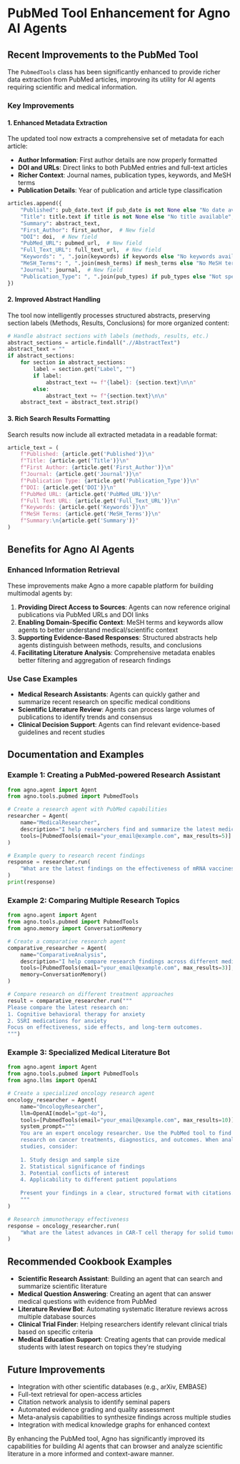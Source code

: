 # PubMed Tool Enhancement for Agno AI Agents

## Recent Improvements to the PubMed Tool

The `PubmedTools` class has been significantly enhanced to provide richer data extraction from PubMed articles, improving its utility for AI agents requiring scientific and medical information.

### Key Improvements

#### 1. Enhanced Metadata Extraction

The updated tool now extracts a comprehensive set of metadata for each article:

- **Author Information**: First author details are now properly formatted
- **DOI and URLs**: Direct links to both PubMed entries and full-text articles
- **Richer Context**: Journal names, publication types, keywords, and MeSH terms
- **Publication Details**: Year of publication and article type classification

```python
articles.append({
    "Published": pub_date.text if pub_date is not None else "No date available",
    "Title": title.text if title is not None else "No title available",
    "Summary": abstract_text,
    "First_Author": first_author,  # New field
    "DOI": doi,  # New field
    "PubMed_URL": pubmed_url,  # New field
    "Full_Text_URL": full_text_url,  # New field
    "Keywords": ", ".join(keywords) if keywords else "No keywords available",  # New field
    "MeSH_Terms": ", ".join(mesh_terms) if mesh_terms else "No MeSH terms available",  # New field
    "Journal": journal,  # New field
    "Publication_Type": ", ".join(pub_types) if pub_types else "Not specified"  # New field
})
```

#### 2. Improved Abstract Handling

The tool now intelligently processes structured abstracts, preserving section labels (Methods, Results, Conclusions) for more organized content:

```python
# Handle abstract sections with labels (methods, results, etc.)
abstract_sections = article.findall(".//AbstractText")
abstract_text = ""
if abstract_sections:
    for section in abstract_sections:
        label = section.get("Label", "")
        if label:
            abstract_text += f"{label}: {section.text}\n\n"
        else:
            abstract_text += f"{section.text}\n\n"
    abstract_text = abstract_text.strip()
```

#### 3. Rich Search Results Formatting

Search results now include all extracted metadata in a readable format:

```python
article_text = (
    f"Published: {article.get('Published')}\n"
    f"Title: {article.get('Title')}\n"
    f"First Author: {article.get('First_Author')}\n"
    f"Journal: {article.get('Journal')}\n"
    f"Publication Type: {article.get('Publication_Type')}\n"
    f"DOI: {article.get('DOI')}\n"
    f"PubMed URL: {article.get('PubMed_URL')}\n"
    f"Full Text URL: {article.get('Full_Text_URL')}\n"
    f"Keywords: {article.get('Keywords')}\n"
    f"MeSH Terms: {article.get('MeSH_Terms')}\n"
    f"Summary:\n{article.get('Summary')}"
)
```

## Benefits for Agno AI Agents

### Enhanced Information Retrieval

These improvements make Agno a more capable platform for building multimodal agents by:

1. **Providing Direct Access to Sources**: Agents can now reference original publications via PubMed URLs and DOI links
2. **Enabling Domain-Specific Context**: MeSH terms and keywords allow agents to better understand medical/scientific context
3. **Supporting Evidence-Based Responses**: Structured abstracts help agents distinguish between methods, results, and conclusions
4. **Facilitating Literature Analysis**: Comprehensive metadata enables better filtering and aggregation of research findings

### Use Case Examples

- **Medical Research Assistants**: Agents can quickly gather and summarize recent research on specific medical conditions
- **Scientific Literature Review**: Agents can process large volumes of publications to identify trends and consensus
- **Clinical Decision Support**: Agents can find relevant evidence-based guidelines and recent studies

## Documentation and Examples

### Example 1: Creating a PubMed-powered Research Assistant

```python
from agno.agent import Agent
from agno.tools.pubmed import PubmedTools

# Create a research agent with PubMed capabilities
researcher = Agent(
    name="MedicalResearcher",
    description="I help researchers find and summarize the latest medical research",
    tools=[PubmedTools(email="your_email@example.com", max_results=5)]
)

# Example query to research recent findings
response = researcher.run(
    "What are the latest findings on the effectiveness of mRNA vaccines?"
)
print(response)
```

### Example 2: Comparing Multiple Research Topics

```python
from agno.agent import Agent
from agno.tools.pubmed import PubmedTools
from agno.memory import ConversationMemory

# Create a comparative research agent
comparative_researcher = Agent(
    name="ComparativeAnalysis",
    description="I help compare research findings across different medical topics",
    tools=[PubmedTools(email="your_email@example.com", max_results=3)],
    memory=ConversationMemory()
)

# Compare research on different treatment approaches
result = comparative_researcher.run("""
Please compare the latest research on:
1. Cognitive behavioral therapy for anxiety
2. SSRI medications for anxiety
Focus on effectiveness, side effects, and long-term outcomes.
""")
```

### Example 3: Specialized Medical Literature Bot

```python
from agno.agent import Agent
from agno.tools.pubmed import PubmedTools
from agno.llms import OpenAI

# Create a specialized oncology research agent
oncology_researcher = Agent(
    name="OncologyResearcher",
    llm=OpenAI(model="gpt-4o"),
    tools=[PubmedTools(email="your_email@example.com", max_results=10)],
    system_prompt="""
    You are an expert oncology researcher. Use the PubMed tool to find relevant 
    research on cancer treatments, diagnostics, and outcomes. When analyzing 
    studies, consider:
    
    1. Study design and sample size
    2. Statistical significance of findings
    3. Potential conflicts of interest
    4. Applicability to different patient populations
    
    Present your findings in a clear, structured format with citations.
    """
)

# Research immunotherapy effectiveness
response = oncology_researcher.run(
    "What are the latest advances in CAR-T cell therapy for solid tumors?"
)
```

## Recommended Cookbook Examples

- **Scientific Research Assistant**: Building an agent that can search and summarize scientific literature
- **Medical Question Answering**: Creating an agent that can answer medical questions with evidence from PubMed
- **Literature Review Bot**: Automating systematic literature reviews across multiple database sources
- **Clinical Trial Finder**: Helping researchers identify relevant clinical trials based on specific criteria
- **Medical Education Support**: Creating agents that can provide medical students with latest research on topics they're studying

## Future Improvements

- Integration with other scientific databases (e.g., arXiv, EMBASE)
- Full-text retrieval for open-access articles
- Citation network analysis to identify seminal papers
- Automated evidence grading and quality assessment
- Meta-analysis capabilities to synthesize findings across multiple studies
- Integration with medical knowledge graphs for enhanced context

By enhancing the PubMed tool, Agno has significantly improved its capabilities for building AI agents that can browser and analyze scientific literature in a more informed and context-aware manner.